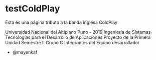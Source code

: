 # testColdPlay
Esta es una página tributo a la banda inglesa ColdPlay

Universidad Nacional del Altiplano Puno - 2019
Ingeniería de Sistemas
Tecnologías para el Desarrollo de Aplicaciones
Proyecto de la Primera Unidad
Semestre II
Grupo C
Integrantes del Equipo desarrollador
- @mayenkaf
